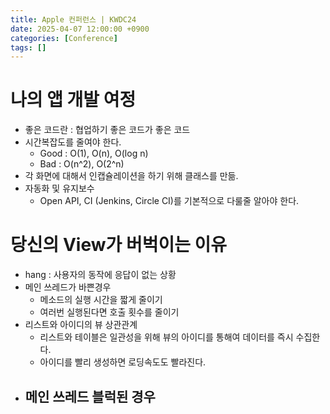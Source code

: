 ```yaml
---
title: Apple 컨퍼런스 | KWDC24 
date: 2025-04-07 12:00:00 +0900
categories: [Conference]
tags: []
---
```


# 나의 앱 개발 여정

- 좋은 코드란 : 협업하기 좋은 코드가 좋은 코드
- 시간복잡도를 줄여야 한다.
    - Good : O(1), O(n), O(log n)
    - Bad : O(n^2), O(2^n)
- 각 화면에 대해서 인캡슐레이션을 하기 위해 클래스를 만듦.
- 자동화 및 유지보수
    - Open API, CI (Jenkins, Circle CI)를 기본적으로 다룰줄 알아야 한다.

# 당신의 View가 버벅이는 이유

- hang : 사용자의 동작에 응답이 없는 상황
- 메인 쓰레드가 바쁜경우
    - 메소드의 실행 시간을 짧게 줄이기
    - 여러번 실행된다면 호출 횟수를 줄이기
- 리스트와 아이디의 뷰 상관관계
    - 리스트와 테이블은 일관성을 위해 뷰의 아이디를 통해여 데이터를 즉시 수집한다.
    - 아이디를 빨리 생성하면 로딩속도도 빨라진다.
- 메인 쓰레드 블럭된 경우
  - 
